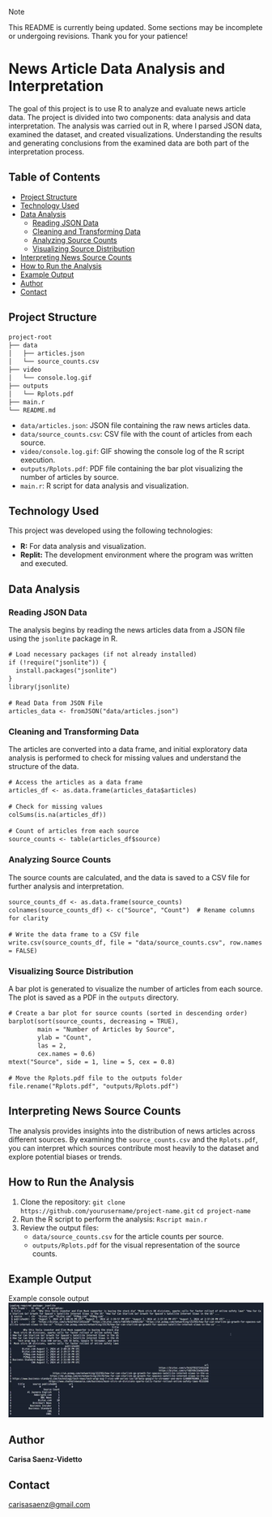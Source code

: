 > [!NOTE]
> This README is currently being updated. Some sections may be incomplete or undergoing revisions. Thank you for your patience!

# News Article Data Analysis and Interpretation
The goal of this project is to use R to analyze and evaluate news article data. The project is divided into two components: data analysis and data interpretation. The analysis was carried out in R, where I parsed JSON data, examined the dataset, and created visualizations. Understanding the results and generating conclusions from the examined data are both part of the interpretation process.

## Table of Contents

- [Project Structure](#project-structure)
- [Technology Used](#technology-used)
- [Data Analysis](#data-analysis)
  - [Reading JSON Data](#reading-json-data)
  - [Cleaning and Transforming Data](#cleaning-and-transforming-data)
  - [Analyzing Source Counts](#source-counts)
  - [Visualizing Source Distribution](#visualizing-sources)
- [Interpreting News Source Counts](#interpreting-news-source-counts)
- [How to Run the Analysis](#how-to-run)
- [Example Output](#example-output)
- [Author](#author)
- [Contact](#contact)

## Project Structure

```
project-root
├── data
│   ├── articles.json
│   └── source_counts.csv
├── video
│   └── console.log.gif
├── outputs
│   └── Rplots.pdf
├── main.r
└── README.md
```
* `data/articles.json`: JSON file containing the raw news articles data.
* `data/source_counts.csv`: CSV file with the count of articles from each source.
* `video/console.log.gif`: GIF showing the console log of the R script execution.
* `outputs/Rplots.pdf`: PDF file containing the bar plot visualizing the number of articles by source.
* `main.r`: R script for data analysis and visualization.

## Technology Used
This project was developed using the following technologies:
* **R:** For data analysis and visualization.
* **Replit:** The development environment where the program was written and executed.

## Data Analysis
### Reading JSON Data
The analysis begins by reading the news articles data from a JSON file using the `jsonlite` package in R.

```
# Load necessary packages (if not already installed)
if (!require("jsonlite")) {
  install.packages("jsonlite")
}
library(jsonlite)

# Read Data from JSON File 
articles_data <- fromJSON("data/articles.json")
```
### Cleaning and Transforming Data
The articles are converted into a data frame, and initial exploratory data analysis is performed to check for missing values and understand the structure of the data.

```
# Access the articles as a data frame
articles_df <- as.data.frame(articles_data$articles)

# Check for missing values
colSums(is.na(articles_df))

# Count of articles from each source
source_counts <- table(articles_df$source)
```
### Analyzing Source Counts
The source counts are calculated, and the data is saved to a CSV file for further analysis and interpretation.

```
source_counts_df <- as.data.frame(source_counts)
colnames(source_counts_df) <- c("Source", "Count")  # Rename columns for clarity

# Write the data frame to a CSV file
write.csv(source_counts_df, file = "data/source_counts.csv", row.names = FALSE)
```

### Visualizing Source Distribution
A bar plot is generated to visualize the number of articles from each source. The plot is saved as a PDF in the `outputs` directory.

```
# Create a bar plot for source counts (sorted in descending order)
barplot(sort(source_counts, decreasing = TRUE),
        main = "Number of Articles by Source",
        ylab = "Count",
        las = 2,  
        cex.names = 0.6)
mtext("Source", side = 1, line = 5, cex = 0.8)

# Move the Rplots.pdf file to the outputs folder
file.rename("Rplots.pdf", "outputs/Rplots.pdf")
```

## Interpreting News Source Counts
The analysis provides insights into the distribution of news articles across different sources. By examining the `source_counts.csv` and the `Rplots.pdf`, you can interpret which sources contribute most heavily to the dataset and explore potential biases or trends.

## How to Run the Analysis
1. Clone the repository: `git clone https://github.com/yourusername/project-name.git`
`cd project-name`
2. Run the R script to perform the analysis:
`Rscript main.r`
3. Review the output files:
   - `data/source_counts.csv` for the article counts per source.
   - `outputs/Rplots.pdf` for the visual representation of the source counts.

## Example Output
Example console output<br>
![](video/console.log.gif)

## Author
**Carisa Saenz-Videtto**

## Contact
carisasaenz@gmail.com
